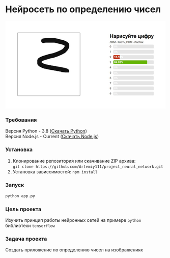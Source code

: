 # Нейросеть по определению чисел

![](./src/assets/screen.jpg)

### Требования

Версия Python - 3.8 ([Скачать Python](https://www.python.org/downloads/release/python-388/))  
Версия Node.js - Current ([Скачать Node.js](https://nodejs.org/en/download/current/))

### Установка

1. Клонирование репозитория или скачивание ZIP архива:  
   `git clone https://github.com/Artemiy111/project_neural_network.git`
2. Установка зависсимостей: `npm install`

### Запуск

```sh
python app.py
```

### Цель проекта

Изучить принцип работы нейронных сетей на примере `python` библиотеки `tensorflow`

### Задача проекта

Создать приложение по определению чисел на изображениях
